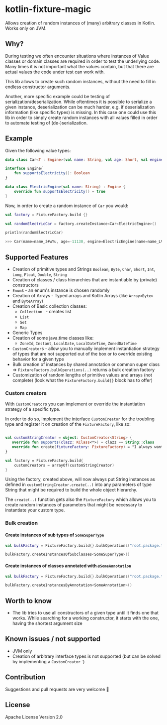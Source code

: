 # kotlin-fixture-magic

Allows creation of random instances of (many) arbitrary classes in Kotlin.
Works only on JVM.

## Why?
During testing we often encounter situations where instances of Value classes or domain classes
are required in order to test the underlying code. Many times it is not important what the values contain,
but that there are actual values the code under test can work with.

This lib allows to create such random instances, without the need to fill in
endless constructor arguments.

Another, more specific example could be testing of serialization/deserialization. While  oftentimes
it is possible to serialize a given instance, deserialization can be much harder, e.g. if deserialization
information (like specific types) is missing. In this case one could use this lib in order to simply create 
random instances with all values filled in order to automate testing of (de-)serialization.

## Example

Given the following value types:
```kotlin
data class Car<T : Engine>(val name: String, val age: Short, val engine: T)

interface Engine{
    fun supportsElectricity(): Boolean
}

data class ElectricEngine(val name: String) : Engine {
    override fun supportsElectricity() = true
}
```

Now, in order to create a random instance of `Car` you would:

```kotlin
val factory = FixtureFactory.build {}

val randomElectricCar = factory.createInstance<Car<ElectricEngine>()

println(randomElectricCar)

>>> Car(name=name_3#wYu, age=-11130, engine=ElectricEngine(name=name_LVRF)))
```

## Supported Features

 * Creation of primitive types and Strings
   `Boolean`, `Byte`, `Char`, `Short`, `Int`, `Long`, `Float`, `Double`, `String`
 * Creation of classes / class hierarchies that are instantiable by (private) constructors
 * `Enum`s - an enum's instance is chosen randomly
 * Creation of Arrays - Typed arrays and Kotlin Arrays (like `Array<Byte>` and `ByteArray`)
 * Creation of Basic collection classes: 
    * `Collection ` - creates list
    * `List`    
    * `Set`    
    * `Map`
 * Generic Types  
 * Creation of some java.time classes like:
    * `ZoneId`, `Instant`, `LocalDate`, `LocalDateTime`, `ZonedDateTime` 
 * `CustomCreator`s - allow you to manually implement instantiation strategy of types that are not supported out of the box
    or to override existing behavior for a given type
 * Bulk creation of instances by shared annotation or common super class => `FixtureFactory.bulkOperations(..)` returns a
   bulk creation factory
 * Customization of random lengths of primitive values and arrays (not complete)  (look what the `FixtureFactory.build{}` block has to offer)

### Custom creators
With `CustomCreator`s you can implement or override the instantiation strategy of a specific type.

In order to do so, implement the interface `CustomCreator` for the troubling type and register it on
creation of the `FixtureFactory`, like so:

```kotlin

val customStringCreator = object: CustomCreator<String> {
   override fun supports(clazz: KClass<*>) = clazz == String::class
   override fun create(fixtureFactory: FixtureFactory) = "I always want this string"
}

val factory = FixtureFactory.build{
    customCreators = arrayOf(customStringCreator)
}
```
Using the factory, created above, will now always put String instances as defined in `customStringCreator.create(..)`
into any parameters of type String that might be required to build the whole object hierarchy.

The `create(..)` function gets also the `FixtureFactory` which allows you to create random instances of parameters that might
be necessary to instantiate your custom type.

### Bulk creation

#### Create instances of sub types of `SomeSuperType`
```kotlin
val bulkFactory = FixtureFactory.build{}.bulkOperations("root.package.to.search")

bulkFactory.createInstancesOfSubclasses<SomeSuperType>()
```

#### Create instances of classes annotated with `@SomeAnnotation`
```kotlin
val bulkFactory = FixtureFactory.build{}.bulkOperations("root.package.to.search")

bulkFactory.createInstancesByAnnotation<SomeAnnotation>()
```

## Worth to know
 
  * The lib tries to use all constructors of a given type until it finds one that works. While searching for a working constructor,
    it starts with the one, having the shortest argument size

## Known issues / not supported
 * JVM only
 * Creation of arbitrary interface types is not supported (but can be solved by implementing a `CustomCreator` `)

## Contribution
Suggestions and pull requests are very welcome 💎

## License
Apache License Version 2.0